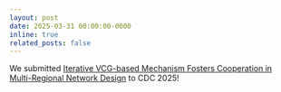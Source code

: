 ```yaml
---
layout: post
date: 2025-03-31 00:00:00-0000
inline: true
related_posts: false
---
```

We submitted [Iterative VCG-based Mechanism Fosters Cooperation in Multi-Regional Network Design](https://arxiv.org/abs/2503.23255) to CDC 2025!